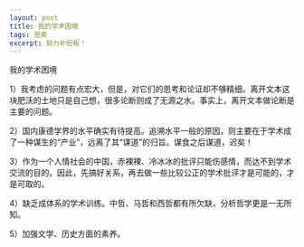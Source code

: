 ```yaml
---
layout: post
title: 我的学术困境
tags: 思索
excerpt: 努力补短板！
---
```


我的学术困境

1）我考虑的问题有点宏大，但是，对它们的思考和论证却不够精细。离开文本这块肥沃的土地只是自己想，很多论断则成了无源之水。事实上，离开文本做论断是主要的问题。

2）国内康德学界的水平确实有待提高。追溯水平一般的原因，则主要在于学术成了一种谋生的“产业”，远离了其“谋道”的归旨。谋食之后谋道，迟矣！

3）作为一个人情社会的中国，赤裸裸、冷冰冰的批评只能伤感情，而达不到学术交流的目的。因此，先搞好关系，再去做一些比较公正的学术批评才是可能的，才是可取的。

4）缺乏成体系的学术训练。中哲、马哲和西哲都有所欠缺，分析哲学更是一无所知。

5）加强文学、历史方面的素养。
